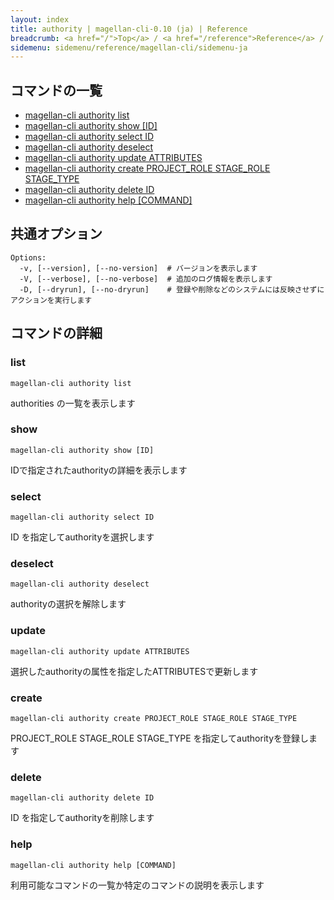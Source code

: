 ```yaml
---
layout: index
title: authority | magellan-cli-0.10 (ja) | Reference
breadcrumb: <a href="/">Top</a> / <a href="/reference">Reference</a> / <a href="/reference/magellan-cli/ja">magellan-cli-0.10</a> / authority <a href="/reference/en/resources/authority.html">en</a> ja
sidemenu: sidemenu/reference/magellan-cli/sidemenu-ja
---
```


## コマンドの一覧

- [magellan-cli authority list](#list)
- [magellan-cli authority show [ID]](#show)
- [magellan-cli authority select ID](#select)
- [magellan-cli authority deselect](#deselect)
- [magellan-cli authority update ATTRIBUTES](#update)
- [magellan-cli authority create PROJECT_ROLE STAGE_ROLE STAGE_TYPE](#create)
- [magellan-cli authority delete ID](#delete)
- [magellan-cli authority help [COMMAND]](#help)

## 共通オプション

```text
Options:
  -v, [--version], [--no-version]  # バージョンを表示します
  -V, [--verbose], [--no-verbose]  # 追加のログ情報を表示します
  -D, [--dryrun], [--no-dryrun]    # 登録や削除などのシステムには反映させずにアクションを実行します

```


## コマンドの詳細
### <a name="list"></a>list

```text
magellan-cli authority list
```

authorities の一覧を表示します

### <a name="show"></a>show

```text
magellan-cli authority show [ID]
```

IDで指定されたauthorityの詳細を表示します

### <a name="select"></a>select

```text
magellan-cli authority select ID
```

ID を指定してauthorityを選択します

### <a name="deselect"></a>deselect

```text
magellan-cli authority deselect
```

authorityの選択を解除します

### <a name="update"></a>update

```text
magellan-cli authority update ATTRIBUTES
```

選択したauthorityの属性を指定したATTRIBUTESで更新します

### <a name="create"></a>create

```text
magellan-cli authority create PROJECT_ROLE STAGE_ROLE STAGE_TYPE
```

PROJECT_ROLE STAGE_ROLE STAGE_TYPE を指定してauthorityを登録します

### <a name="delete"></a>delete

```text
magellan-cli authority delete ID
```

ID を指定してauthorityを削除します

### <a name="help"></a>help

```text
magellan-cli authority help [COMMAND]
```

利用可能なコマンドの一覧か特定のコマンドの説明を表示します

